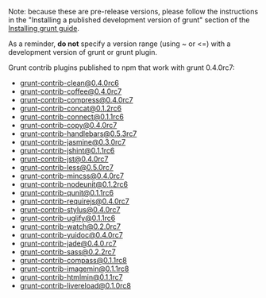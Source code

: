 Note: because these are pre-release versions, please follow the instructions in the "Installing a published development version of grunt" section of the [Installing grunt guide](https://github.com/gruntjs/grunt/wiki/Installing-grunt).

As a reminder, **do not** specify a version range (using ~ or <=) with a development version of grunt or grunt plugin.

Grunt contrib plugins published to npm that work with grunt 0.4.0rc7:
- grunt-contrib-clean@0.4.0rc6
- grunt-contrib-coffee@0.4.0rc7
- grunt-contrib-compress@0.4.0rc7
- grunt-contrib-concat@0.1.2rc6
- grunt-contrib-connect@0.1.1rc6
- grunt-contrib-copy@0.4.0rc7
- grunt-contrib-handlebars@0.5.3rc7
- grunt-contrib-jasmine@0.3.0rc7
- grunt-contrib-jshint@0.1.1rc6
- grunt-contrib-jst@0.4.0rc7
- grunt-contrib-less@0.5.0rc7
- grunt-contrib-mincss@0.4.0rc7
- grunt-contrib-nodeunit@0.1.2rc6
- grunt-contrib-qunit@0.1.1rc6
- grunt-contrib-requirejs@0.4.0rc7
- grunt-contrib-stylus@0.4.0rc7
- grunt-contrib-uglify@0.1.1rc6
- grunt-contrib-watch@0.2.0rc7
- grunt-contrib-yuidoc@0.4.0rc7
- grunt-contrib-jade@0.4.0.rc7
- grunt-contrib-sass@0.2.2rc7
- grunt-contrib-compass@0.1.1rc8
- grunt-contrib-imagemin@0.1.1rc8
- grunt-contrib-htmlmin@0.1.1rc7
- grunt-contrib-livereload@0.1.0rc8